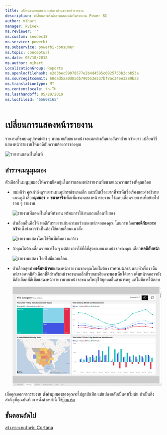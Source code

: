 ```yaml
---
title: เปลี่ยนขนาดแสดงและอัตราส่วนของหน้ารายงาน
description: เปลี่ยนการตั้งค่าการแสดงหน้าในรายงาน Power BI
author: mihart
manager: kvivek
ms.reviewer: ''
ms.custom: seodec18
ms.service: powerbi
ms.subservice: powerbi-consumer
ms.topic: conceptual
ms.date: 05/10/2018
ms.author: mihart
LocalizationGroup: Reports
ms.openlocfilehash: e2d3bec59078577e2b4d4595c0925753b2cbb53a
ms.sourcegitcommit: 60dad5aa0d85db790553e537bf8ac34ee3289ba3
ms.translationtype: MT
ms.contentlocale: th-TH
ms.lasthandoff: 05/29/2019
ms.locfileid: "65608165"
---
```

# <a name="change-the-display-of-a-report-page"></a>เปลี่ยนการแสดงหน้ารายงาน
รายงานที่ชมบนอุปกรณ์ต่าง ๆ มากมายกับขนาดหน้าจอแตกต่างกันและอัตราส่วนกว้างยาว  เปลี่ยนวิธีแสดงหน้ารายงานให้พอดีกับความต้องการของคุณ    

![รายงานแสดงในพื้นที่](media/end-user-report-view/power-bi-report.png)

## <a name="explore-the-view-menu"></a>สำรวจเมนูมุมมอง
ตัวเลือกในเมนูมุมมองให้ความยืดหยุ่นในการแสดงหน้ารายงานที่ขนาดและความกว้างที่คุณเลือก

- สมมติว่า คุณกำลังดูรายงานบนอุปกรณ์ขนาดเล็ก และเป็นเรื่องยากที่จะเห็นชื่อเรื่องและคำอธิบายแผนภูมิ  เลือก**มุมมอง** > **ขนาดจริง**เพื่อเพิ่มขนาดของหน้ารายงาน ใช้แถบเลื่อนรายการเพื่อย้ายไปรอบ ๆ รายงาน 

    ![รายงานที่แสดงในพื้นที่ทำงาน พร้อมการใช้งานแถบเลื่อนทั้งสอง](media/end-user-report-view/power-bi-actual-size-new.png)


- ตัวเลือกอื่นคือให้ พอดีกับรายงานกับความกว้างของหน้าจอของคุณ โดยการเลือก**พอดีกับความกว้าง** ซึ่งยังอาจจำเป็นต้องใช้แถบเลื่อนแนวตั้ง

  ![รายงานแสดงโดยใช้พื้นที่เต็มความกว้าง](media/end-user-report-view/power-bi-fit-to-width-new.png)

- ถ้าคุณไม่ต้องเลื่อนรายการใด ๆ แต่ต้องการใช้ที่ดีที่สุดของขนาดหน้าจอของคุณ  เลือก**พอดีกับหน้า**

   ![รายงานแสดง โดยไม่มีแถบเลื่อน](media/end-user-report-view/power-bi-fit-to-width.png)

   
- ตัวเลือกสุดท้าย**เต็มหน้าจอ**แสดงหน้ารายงานของคุณโดยไม่ต้อง menubars และหัวเรื่อง เต็มหน้าจออาจมีตัวเลือกที่ดีสำหรับหน้าจอขนาดเล็กที่รายละเอียดจะมองเห็นได้ยาก  เต็มหน้าจออาจยังมีตัวเลือกที่ดีเมื่อแสดงหน้ารายงานบนหน้าจอขนาดใหญ่ให้บุคคลอื่นสามารถดู แต่ไม่มีการโต้ตอบ  

    ![รายงานแสดงเต็มหน้าจอ](media/end-user-report-view/power-bi-full-screen.png)

เมื่อคุณออกจากรายงาน ตั้งค่ามุมมองของคุณจะไม่ถูกบันทึก แต่แปลงกลับเป็นค่าเริ่มต้น ถ้าเป็นสิ่งสำคัญที่คุณบันทึกการตั้งค่าเหล่านี้ ใช้[บุ๊กมาร์ก](end-user-bookmarks.md) 

## <a name="next-steps"></a>ขั้นตอนถัดไป
[สร้างรายงานสำหรับ Cortana](../service-cortana-answer-cards.md)
